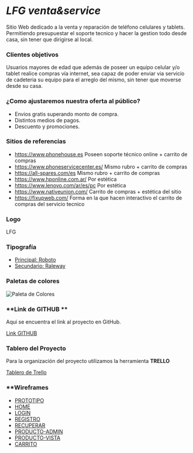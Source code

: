 # ***LFG venta&service***

Sitio Web dedicado a la venta y reparación de teléfono celulares y tablets. Permitiendo presupuestar el soporte tecnico y hacer la gestion todo desde casa, sin tener que dirigirse al local.

### **Clientes objetivos**

Usuarios mayores de edad que además de poseer un equipo celular y/o tablet realice compras vía internet, sea capaz de poder enviar via servicio de cadeteria su equipo para el arreglo del mismo, sin tener que moverse desde su casa.

### **¿Como ajustaremos nuestra oferta al público?**

 - Envios gratis superando monto de compra.
 - Distintos medios de pagos.
 - Descuento y promociones.

### **Sitios de referencias**

 - https://www.phonehouse.es Poseen soporte técnico online + carrito de compras
 - https://www.phoneservicecenter.es/ Mismo rubro + carrito de compras
 - https://all-spares.com/es Mismo rubro + carrito de compras
 - https://www.hponline.com.ar/ Por estética
 - https://www.lenovo.com/ar/es/pc Por estética
 - https://www.nativeunion.com/ Carrito de compras + estética del sitio
 - https://fixupweb.com/ Forma en la que hacen interactivo el carrito de compras del servicio tecnico

### **Logo**

LFG
 

### **Tipografía**

 - [Principal: Roboto](https://fonts.google.com/?selection.family=Roboto)
 - [Secundario: Raleway](https://fonts.google.com/?selection.family=Raleway)

### **Paletas de colores**

![Paleta de Colores](https://murally.blob.core.windows.net/uploads/trabajointegrador5229/1586529990926.png?se=2020-05-01T22%3A30%3A00Z&sp=r&sv=2018-03-28&sr=b&rscc=public%2C%20max-age%3D600&sig=ohO7TgO3y%2F8WRo7%2BLAVDhukr1UTiw1bnC39dpdFXdKQ%3D)

### **Link de GITHUB **

Aqui se encuentra el link al proyecto en GitHub.

[Link GITHUB](https://github.com/0220CBFSNCN01ARCO/Grupo_6_LFG-venta-service)

### **Tablero del Proyecto**

Para la organización del proyecto utilizamos la herramienta **TRELLO**

[Tablero de Trello](https://trello.com/b/v2tsqfon/grupo-6-proyecto-integrador)

### **Wireframes
- [PROTOTIPO](https://xd.adobe.com/spec/49180aa7-3236-4a1f-72e3-4775413b9cfd-3f29/)
- [HOME](https://raw.githubusercontent.com/0220CBFSNCN01ARCO/Grupo_6_ProyectoIntegrador/master/img/HOME.jpg)
- [LOGIN](https://raw.githubusercontent.com/0220CBFSNCN01ARCO/Grupo_6_ProyectoIntegrador/master/img/LOGIN.jpg)
- [REGISTRO](https://raw.githubusercontent.com/0220CBFSNCN01ARCO/Grupo_6_ProyectoIntegrador/master/img/REGISTRO%20USER.jpg)
- [RECUPERAR](https://raw.githubusercontent.com/0220CBFSNCN01ARCO/Grupo_6_ProyectoIntegrador/master/img/RECUPERAR.jpg)
- [PRODUCTO-ADMIN](https://raw.githubusercontent.com/0220CBFSNCN01ARCO/Grupo_6_ProyectoIntegrador/master/img/NUEVO%20PRODUCTO.jpg)
- [PRODUCTO-VISTA](https://raw.githubusercontent.com/0220CBFSNCN01ARCO/Grupo_6_ProyectoIntegrador/master/img/VISTA%20PRODUCTO.jpg)
- [CARRITO](https://github.com/0220CBFSNCN01ARCO/Grupo_6_ProyectoIntegrador/blob/master/img/CARRITO.jpg?raw=true)



